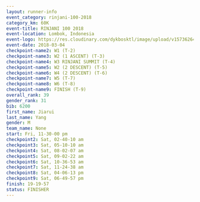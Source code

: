 ```yaml
---
layout: runner-info 
event_category: rinjani-100-2018 
category_km: 60K 
event-title: RINJANI 100 2018 
event-location: Lombok, Indonesia 
event-logo: https://res.cloudinary.com/dykbosktl/image/upload/v1573626435/Logo/Rinjani_eoufbh.png 
event-date: 2018-03-04 
checkpoint-name2: W1 (T-2) 
checkpoint-name3: W2 (1 ASCENT) (T-3) 
checkpoint-name4: W3 RINJANI SUMMIT (T-4) 
checkpoint-name5: W2 (2 DESCENT) (T-5) 
checkpoint-name6: W4 (2 DESCENT) (T-6) 
checkpoint-name7: W5 (T-7) 
checkpoint-name8: W6 (T-8) 
checkpoint-name9: FINISH (T-9) 
overall_rank: 39
gender_rank: 31
bib: 6200
first_name: Jiarui
last_name: Yang
gender: M
team_name: None
start: Fri, 11-30-00 pm
checkpoint2: Sat, 02-40-10 am
checkpoint3: Sat, 05-10-10 am
checkpoint4: Sat, 08-02-07 am
checkpoint5: Sat, 09-02-22 am
checkpoint6: Sat, 10-36-53 am
checkpoint7: Sat, 11-24-38 am
checkpoint8: Sat, 04-06-13 pm
checkpoint9: Sat, 06-49-57 pm
finish: 19-19-57
status: FINISHER
---
```

